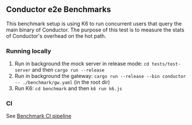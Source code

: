 ## Conductor e2e Benchmarks

This benchmark setup is using K6 to run concurrent users that query the main binary of Conductor. The purpose of this test is to measure the stats of Conductor's overhead on the hot path.

### Running locally

1. Run in background the mock server in release mode: `cd tests/test-server` and then `cargo run --release`
1. Run in background the gateway: `cargo run --release --bin conductor -- ./benchmark/gw.yaml` (in the root dir)
1. Run K6: `cd benchmark` and then `k6 run k6.js`

### CI

See [Benchmark CI pipeline](../.github/workflows/benchmark.yaml)
